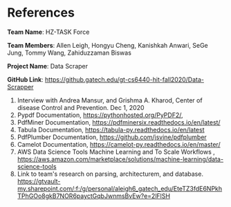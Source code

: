 # References

**Team Name**: HZ-TASK Force 

**Team Members**: Allen Leigh, Hongyu Cheng, Kanishkah Anwari, SeGe Jung, Tommy Wang, Zahiduzzaman Biswas 

**Project Name**: Data Scraper 

**GitHub Link**: https://github.gatech.edu/gt-cs6440-hit-fall2020/Data-Scrapper 


1.	Interview with Andrea Mansur, and Grishma A. Kharod, Center of disease Control and Prevention. Dec 1, 2020
2.	Pypdf Documentation, https://pythonhosted.org/PyPDF2/, 
3.	PdfMiner Documentation, https://pdfminersix.readthedocs.io/en/latest/
4.	Tabula Documentation, https://tabula-py.readthedocs.io/en/latest
5.	PdfPlumber Documentation, https://github.com/jsvine/pdfplumber
6.	Camelot Documentation, https://camelot-py.readthedocs.io/en/master/
7.	 AWS Data Science Tools Machine Learning and To Scale Workflows , https://aws.amazon.com/marketplace/solutions/machine-learning/data-science-tools
8. Link to team's research on parsing, architecturem, and database.
https://gtvault-my.sharepoint.com/:f:/g/personal/aleigh6_gatech_edu/EteTZ3fdE6NPkhTPhGOo8gkB7NOR6payctGqbJwnmsBvEw?e=2lFlSH
